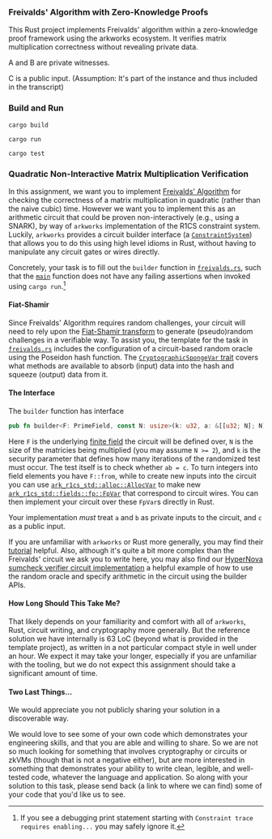 ### Freivalds' Algorithm with Zero-Knowledge Proofs

This Rust project implements Freivalds' algorithm within a zero-knowledge proof framework using the arkworks ecosystem. It verifies matrix multiplication correctness without revealing private data.

A and B are private witnesses.

C is a public input. (Assumption: It's part of the instance and thus included in the transcript)

### Build and Run

`cargo build`

`cargo run`

`cargo test`


### Quadratic Non-Interactive Matrix Multiplication Verification

In this assignment, we want you to implement [Freivalds' Algorithm](https://en.wikipedia.org/wiki/Freivalds%27_algorithm) for checking the correctness of a matrix multiplication in quadratic (rather than the naive cubic) time. However we want you to implement this as an arithmetic circuit that could be proven non-interactively (e.g., using a SNARK), by way of `arkworks` implementation of the R1CS constraint system. Luckily, `arkworks` provides a circuit builder interface (a [`ConstraintSystem`](https://docs.rs/ark-relations/latest/ark_relations/r1cs/struct.ConstraintSystem.html)) that allows you to do this using high level idioms in Rust, without having to manipulate any circuit gates or wires directly. 

Concretely, your task is to fill out the `builder` function in [`freivalds.rs`](src/freivalds.rs), such that the [`main`](src/main.rs) function does not have any failing assertions when invoked using `cargo run`.[^1]

#### Fiat-Shamir

Since Freivalds' Algorithm requires random challenges, your circuit will need to rely upon the [Fiat-Shamir transform](https://www.zkdocs.com/docs/zkdocs/protocol-primitives/fiat-shamir/) to generate (pseudo)random challenges in a verifiable way. To assist you, the template for the task in [`freivalds.rs`](src/freivalds.rs) includes the configuration of a circuit-based random oracle using the Poseidon hash function. The [`CryptographicSpongeVar` trait](https://github.com/arkworks-rs/crypto-primitives/blob/main/crypto-primitives/src/sponge/constraints/mod.rs#L106-L196) covers what methods are available to absorb (input) data into the hash and squeeze (output) data from it. 

#### The Interface

The `builder` function has interface 

```rust
pub fn builder<F: PrimeField, const N: usize>(k: u32, a: &[[u32; N]; N], b: &[[u32; N]; N], c: &[[u32; N]; N]) -> Result<ConstraintSystemRef<F>, SynthesisError>;
```

Here `F` is the underlying [finite field](https://github.com/arkworks-rs/algebra/blob/master/ff/src/fields/prime.rs#L27-L96) the circuit will be defined over, `N` is the size of the matricies being multiplied (you may assume `N >= 2`), and `k` is the security parameter that defines how many iterations of the randomized test must occur. The test itself is to check whether `ab = c`. To turn integers into field elements you have `F::from`, while to create new inputs into the circuit you can use [`ark_r1cs_std::alloc::AllocVar`](https://docs.rs/ark-r1cs-std/latest/ark_r1cs_std/alloc/trait.AllocVar.html) to make new [`ark_r1cs_std::fields::fp::FpVar`](https://docs.rs/ark-r1cs-std/latest/ark_r1cs_std/fields/fp/enum.FpVar.html) that correspond to circuit wires. You can then implement your circuit over these `FpVar`s directly in Rust. 

Your implementation _must_ treat `a` and `b` as private inputs to the circuit, and `c` as a public input.

If you are unfamiliar with `arkworks` or Rust more generally, you may find their [tutorial](https://github.com/arkworks-rs/r1cs-tutorial) helpful. Also, although it's quite a bit more complex than the Freivalds' circuit we ask you to write here, you may also find our [HyperNova sumcheck verifier circuit implementation](https://github.com/nexus-xyz/nexus-zkvm/blob/main/nova/src/gadgets/cyclefold/hypernova/mod.rs#L82-L200) a helpful example of how to use the random oracle and specify arithmetic in the circuit using the builder APIs.

#### How Long Should This Take Me?

That likely depends on your familiarity and comfort with all of `arkworks`, Rust, circuit writing, and cryptography more generally. But the reference solution we have internally is 63 LoC (beyond what is provided in the template project), as written in a not particular compact style in well under an hour. We expect it may take your longer, especially if you are unfamiliar with the tooling, but we do not expect this assignment should take a significant amount of time.

#### Two Last Things...

We would appreciate you not publicly sharing your solution in a discoverable way. 

We would love to see some of your own code which demonstrates your engineering skills, and that you are able and willing to share. So we are not so much looking for something that involves cryptography or circuits or zkVMs (though that is not a negative either), but are more interested in something that demonstrates your ability to write clean, legible, and well-tested code, whatever the language and application. So along with your solution to this task, please send back (a link to where we can find) some of your code that you'd like us to see.

[^1]: If you see a debugging print statement starting with `Constraint trace requires enabling...` you may safely ignore it.
